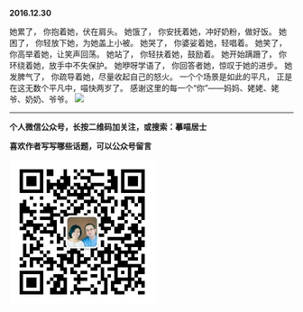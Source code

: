 **2016.12.30**

她累了，
你抱着她，伏在肩头。
她饿了，
你安抚着她，冲好奶粉，做好饭。
她困了，
你轻放下她，为她盖上小被。
她哭了，
你婆娑着她，轻唱着。
她笑了，
你高举着她，让笑声回荡。
她站了，
你轻扶着她，鼓励着。
她开始蹒跚了，
你环绕着她，放手中不失保护。
她咿呀学语了，
你回答者她，惊叹于她的进步。
她发脾气了，
你疏导着她，尽量收起自己的怒火。
一个个场景是如此的平凡，
正是在这无数个平凡中，喵快两岁了。
感谢这里的每一个“你”——妈妈、姥姥、姥爷、奶奶、爷爷。
![](http://upload-images.jianshu.io/upload_images/51001-0c72a2737df2c0cc.jpg?imageMogr2/auto-orient/strip%7CimageView2/2/w/1240)

***


**个人微信公众号，长按二维码加关注，或搜索：摹喵居士**

**喜欢作者写写哪些话题，可以公众号留言**

![](https://github.com/jiluofu/jiluofu.github.com/raw/master/momiaojushi/static/qrcode.jpg)